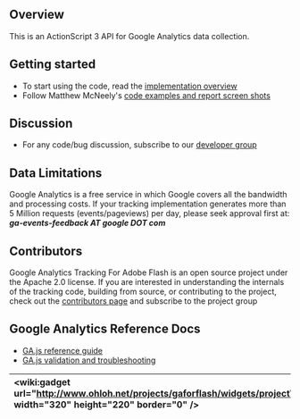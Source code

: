 ## Overview ##
This is an ActionScript 3 API for Google Analytics data collection.


## Getting started ##
  * To start using the code, read the [implementation overview](http://code.google.com/apis/analytics/docs/flashTrackingIntro.html)
  * Follow Matthew McNeely's [code examples and report screen shots](http://www.insideria.com/2009/02/using-google-analytics-within.html)


## Discussion ##
  * For any code/bug discussion, subscribe to our [developer group](http://groups.google.com/group/ga-for-flash)


## Data Limitations ##
Google Analytics is a free service in which Google covers all the bandwidth and processing costs. If your tracking implementation generates more than 5 Million requests (events/pageviews) per day, please seek approval first at: _**ga-events-feedback AT google DOT com**_



## Contributors ##
Google Analytics Tracking For Adobe Flash is an open source project under the Apache 2.0 license. If you are interested in understanding the internals of the tracking code, building from source, or contributing to the project, check out the [contributors page](http://code.google.com/p/gaforflash/wiki/Contributors) and subscribe to the project group


## Google Analytics Reference Docs ##
  * [GA.js reference guide](http://code.google.com/apis/analytics/docs/gaJSApi.html)
  * [GA.js validation and troubleshooting](http://code.google.com/apis/analytics/docs/gaTrackingTroubleshooting.html)


|&lt;wiki:gadget url="http://www.ohloh.net/projects/gaforflash/widgets/project\_factoids.xml" width="320" height="220" border="0" /&gt;|&lt;wiki:gadget url="http://www.ohloh.net/projects/gaforflash/widgets/project\_languages.xml" width="320" height="220" border="0" /&gt;|&lt;wiki:gadget url="http://www.ohloh.net/projects/gaforflash/widgets/project\_basic\_stats.xml" height="220"  border="0" /&gt;|
|:-------------------------------------------------------------------------------------------------------------------------------------|:--------------------------------------------------------------------------------------------------------------------------------------|:------------------------------------------------------------------------------------------------------------------------------|
